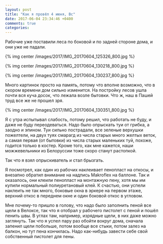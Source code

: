 ```yaml
---
layout: post
title: "Как я провёл 4 июня, Вс"
date: 2017-06-04 23:34:46 +0400
comments: true
categories: 
---
```

Рабочие уже поставили леса по боковой и по задней стороне дома, и они уже не падали.

{% img center /images/2017/IMG_20170604_125326_800.jpg %}

{% img center /images/2017/IMG_20170604_130218_800.jpg %}

{% img center /images/2017/IMG_20170604_130237_800.jpg %}

Много картинок просто на память, потому что вполне возможно, что в скором времени дом сильно изменится. На постройку лесов ушла почти вся куча досок, что лежала возле бытовки. Что ж, наш в Пашей труд все же не прошел зря.

{% img center /images/2017/IMG_20170604_130351_800.jpg %}


Я с утра испытывал слабость, потому решил, что работать не буду, и даже не буду переодеваться. Надо было опрыскать туи от грибка, а заодно и эпином. Туи сильно пострадали, все зеленые верхушки пожелтели, на двух туях смарагд из числа старых много желтых веток, а самая первая (от бытовки) из числа старых маленьких туй, похоже, годится только в костер. Кроме того, как мне кажется, наши можжевельники из Белоруссии тоже скоро станут растопкой.

Так что я взял опрыскиватель и стал брызгать.


Я посмотрел, как один из рабочих наклеивает пенопласт на откосы, и внезапно обратил внимание на надпись Makroflex на баллоне. Так и оказалось, они клеили пенопласт на монтажную пену, хотя мы им купили нормальный полиуретановый клей. К счастью, они успели наклеить не так много, боковые окна в эркере на первом этаже, верхний откос в переднем окне и один боковой откос в угловом. 

Мне почему-то пришло в голову, что надо было заполнить пеной все щели в Велоксе, так что я отобрал у рабочего пистолет с пеной и пошёл пенить швы. В углах там, например, изрядные щели, в них даже можно заглянуть. Так что я успел пару раз обойти вокруг дома, сначала запенил щели побольше, потом вообще все стыки, потом залез на балкон, но тут пена кончилась. Надо как-нибудь завести себе свой собственный пистолет для пены.
